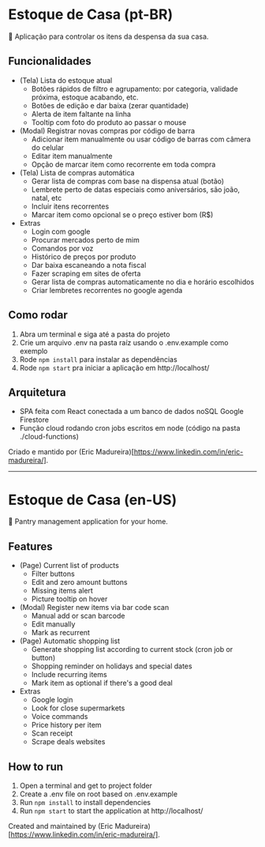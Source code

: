 # Estoque de Casa (pt-BR)
🛒 Aplicação para controlar os itens da despensa da sua casa.

## Funcionalidades
- (Tela) Lista do estoque atual
  - Botões rápidos de filtro e agrupamento: por categoria, validade próxima, estoque acabando, etc.
  - Botões de edição e dar baixa (zerar quantidade)
  - Alerta de item faltante na linha
  - Tooltip com foto do produto ao passar o mouse
- (Modal) Registrar novas compras por código de barra
  - Adicionar item manualmente ou usar código de barras com câmera do celular
  - Editar item manualmente
  - Opção de marcar item como recorrente em toda compra
- (Tela) Lista de compras automática
  - Gerar lista de compras com base na dispensa atual (botão)
  - Lembrete perto de datas especiais como aniversários, são joão, natal, etc
  - Incluir itens recorrentes
  - Marcar item como opcional se o preço estiver bom (R$)
- Extras
  - Login com google
  - Procurar mercados perto de mim
  - Comandos por voz
  - Histórico de preços por produto
  - Dar baixa escaneando a nota fiscal
  - Fazer scraping em sites de oferta
  - Gerar lista de compras automaticamente no dia e horário escolhidos
  - Criar lembretes recorrentes no google agenda

## Como rodar
1. Abra um terminal e siga até a pasta do projeto
2. Crie um arquivo .env na pasta raíz usando o .env.example como exemplo
3. Rode `npm install` para instalar as dependências
4. Rode `npm start` pra iniciar a aplicação em http://localhost/

## Arquitetura
- SPA feita com React conectada a um banco de dados noSQL Google Firestore
- Função cloud rodando cron jobs escritos em node (código na pasta ./cloud-functions)

Criado e mantido por (Eric Madureira)[https://www.linkedin.com/in/eric-madureira/].

---

# Estoque de Casa (en-US)
🛒 Pantry management application for your home.

## Features
- (Page) Current list of products
  - Filter buttons
  - Edit and zero amount buttons
  - Missing items alert
  - Picture tooltip on hover
- (Modal) Register new items via bar code scan
  - Manual add or scan barcode
  - Edit manually
  - Mark as recurrent
- (Page) Automatic shopping list
  - Generate shopping list according to current stock (cron job or button)
  - Shopping reminder on holidays and special dates
  - Include recurring items
  - Mark item as optional if there's a good deal
- Extras
  - Google login
  - Look for close supermarkets
  - Voice commands
  - Price history per item
  - Scan receipt
  - Scrape deals websites

## How to run
1. Open a terminal and get to project folder
2. Create a .env file on root based on .env.example
3. Run `npm install` to install dependencies
4. Run `npm start` to start the application at http://localhost/

Created and maintained by (Eric Madureira)[https://www.linkedin.com/in/eric-madureira/].
